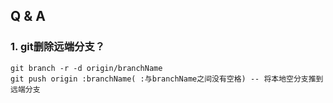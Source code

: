 ## Q & A

### **1. git删除远端分支？**
```
git branch -r -d origin/branchName
git push origin :branchName( :与branchName之间没有空格) -- 将本地空分支推到远端分支
```